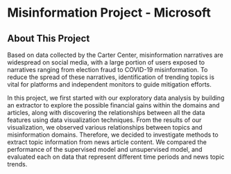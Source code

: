 # Misinformation Project - Microsoft

## About This Project

Based on data collected by the Carter Center, misinformation narratives are widespread on social media, with a large portion of users exposed to narratives ranging from election fraud to COVID-19 misinformation. To reduce the spread of these narratives, identification of trending topics is vital for platforms and independent monitors to guide mitigation efforts. 

In this project, we first started with our exploratory data analysis by building an extractor to explore the possible financial gains within the domains and articles, along with discovering the relationships between all the data features using data visualization techniques. From the results of our visualization, we observed various relationships between topics and misinformation domains. Therefore, we decided to investigate methods to extract topic information from news article content. We compared the performance of the supervised model and unsupervised model, and evaluated each on data that represent different time periods and news topic trends.
